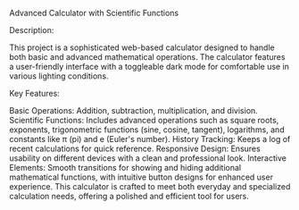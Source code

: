 Advanced Calculator with Scientific Functions

Description:

This project is a sophisticated web-based calculator designed to handle both basic and advanced mathematical operations. The calculator features a user-friendly interface with a toggleable dark mode for comfortable use in various lighting conditions.

Key Features:

Basic Operations: Addition, subtraction, multiplication, and division.
Scientific Functions: Includes advanced operations such as square roots, exponents, trigonometric functions (sine, cosine, tangent), logarithms, and constants like π (pi) and e (Euler's number).
History Tracking: Keeps a log of recent calculations for quick reference.
Responsive Design: Ensures usability on different devices with a clean and professional look.
Interactive Elements: Smooth transitions for showing and hiding additional mathematical functions, with intuitive button designs for enhanced user experience.
This calculator is crafted to meet both everyday and specialized calculation needs, offering a polished and efficient tool for users.

